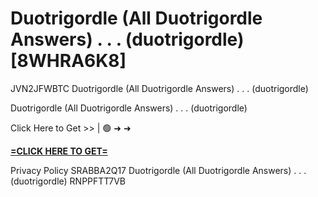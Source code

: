 # Duotrigordle (All Duotrigordle Answers) . . . (duotrigordle) [8WHRA6K8]

JVN2JFWBTC Duotrigordle (All Duotrigordle Answers) . . . (duotrigordle)

Duotrigordle (All Duotrigordle Answers) . . . (duotrigordle)

Click Here to Get >> | 🟢 ➜ ➜ 

**[=CLICK HERE TO GET=](https://www.google.com/url?q=https%3A%2F%2Fappbitly.com%2FuxHKU)**

Privacy Policy SRABBA2Q17 Duotrigordle (All Duotrigordle Answers) . . . (duotrigordle) RNPPFTT7VB

